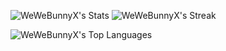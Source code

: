 ![WeWeBunnyX's Stats](https://github-readme-stats.vercel.app/api?username=WeWeBunnyX&theme=vue-dark&show_icons=true&hide_border=true&count_private=true)
![WeWeBunnyX's Streak](https://github-readme-streak-stats.herokuapp.com/?user=WeWeBunnyX&theme=vue-dark&hide_border=true)

![WeWeBunnyX's Top Languages](https://github-readme-stats.vercel.app/api/top-langs/?username=WeWeBunnyX&theme=vue-dark&show_icons=true&hide_border=true&layout=compact)
